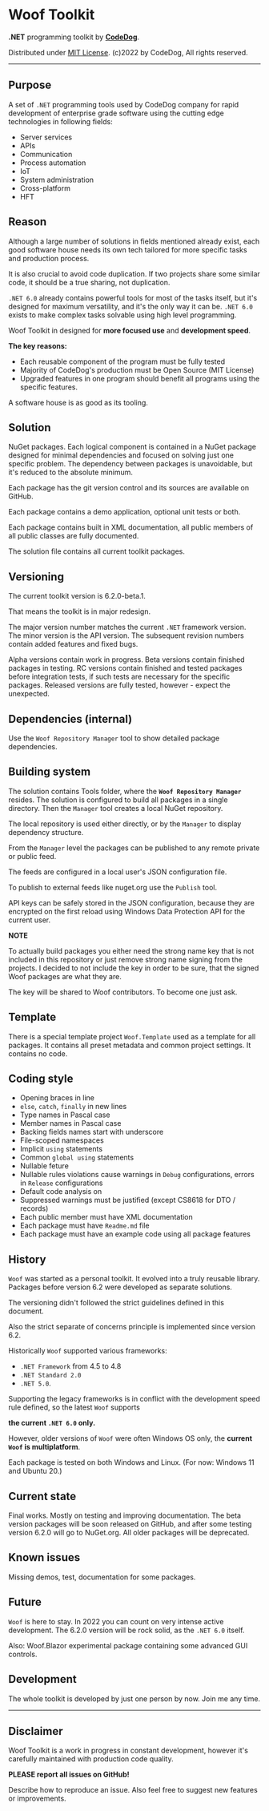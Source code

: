 # Woof Toolkit

**.NET** programming toolkit by **[CodeDog](https://www.codedog.pl)**.

Distributed under [MIT License](https://en.wikipedia.org/wiki/MIT_License).
(c)2022 by CodeDog, All rights reserved.

---

## Purpose

A set of `.NET` programming tools used by CodeDog company for rapid development
of enterprise grade software using the cutting edge technologies in following
fields:

- Server services
- APIs
- Communication
- Process automation
- IoT
- System administration
- Cross-platform
- HFT

## Reason

Although a large number of solutions in fields mentioned already exist,
each good software house needs its own tech tailored for more specific
tasks and production process.

It is also crucial to avoid code duplication. If two projects share some
similar code, it should be a true sharing, not duplication.

`.NET 6.0` already contains powerful tools for most of the tasks itself, but
it's designed for maximum versatility, and it's the only way it can be.
`.NET 6.0` exists to make complex tasks solvable using high level programming.

Woof Toolkit in designed for **more focused use** and **development speed**.

**The key reasons:**
- Each reusable component of the program must be fully tested
- Majority of CodeDog's production must be Open Source (MIT License)
- Upgraded features in one program should benefit all programs using
  the specific features.

A software house is as good as its tooling.

## Solution

NuGet packages. Each logical component is contained in a NuGet package
designed for minimal dependencies and focused on solving just one specific
problem. The dependency between packages is unavoidable, but it's reduced
to the absolute minimum.

Each package has the git version control and its sources are available on
GitHub.

Each package contains a demo application, optional unit tests or both.

Each package contains built in XML documentation, all public members of
all public classes are fully documented.

The solution file contains all current toolkit packages.

## Versioning

The current toolkit version is 6.2.0-beta.1.

That means the toolkit is in major redesign.

The major version number matches the current `.NET` framework version.
The minor version is the API version.
The subsequent revision numbers contain added features and fixed bugs.

Alpha versions contain work in progress.
Beta versions contain finished packages in testing.
RC versions contain finished and tested packages before integration tests,
if such tests are necessary for the specific packages.
Released versions are fully tested, however - expect the unexpected.

## Dependencies (internal)

Use the `Woof Repository Manager` tool to show detailed package dependencies.

## Building system

The solution contains Tools folder, where the **`Woof Repository Manager`** resides.
The solution is configured to build all packages in a single directory.
Then the `Manager` tool creates a local NuGet repository.

The local repository is used either directly, or by the `Manager` to display dependency structure.

From the `Manager` level the packages can be published to any remote private or public feed.

The feeds are configured in a local user's JSON configuration file.


To publish to external feeds like nuget.org use the `Publish` tool.

API keys can be safely stored in the JSON configuration, because they are encrypted on the first
reload using Windows Data Protection API for the current user.

**NOTE**

To actually build packages you either need the strong name key that is not included in this
repository or just remove strong name signing from the projects.
I decided to not include the key in order to be sure, that the signed Woof packages are
what they are.

The key will be shared to Woof contributors. To become one just ask.

## Template

There is a special template project `Woof.Template` used as a template
for all packages. It contains all preset metadata and common project settings.
It contains no code.

## Coding style

- Opening braces in line
- `else`, `catch`, `finally` in new lines
- Type names in Pascal case
- Member names in Pascal case
- Backing fields names start with underscore
- File-scoped namespaces
- Implicit `using` statements
- Common `global using` statements
- Nullable feture
- Nullable rules violations cause warnings in `Debug` configurations,
  errors in `Release` configurations
- Default code analysis on
- Suppressed warnings must be justified (except CS8618 for DTO / records)
- Each public member must have XML documentation
- Each package must have `Readme.md` file
- Each package must have an example code using all package features

## History

`Woof` was started as a personal toolkit. It evolved into a truly reusable
library. Packages before version 6.2 were developed as separate solutions.

The versioning didn't followed the strict guidelines defined in this
document.

Also the strict separate of concerns principle is implemented since version 6.2.

Historically `Woof` supported various frameworks:
 - `.NET Framework` from  4.5 to 4.8
 - `.NET Standard 2.0`
 - `.NET 5.0`.

Supporting the legacy frameworks is in conflict with the development speed rule
defined, so the latest `Woof` supports

**the current `.NET 6.0` only.**

However, older versions of `Woof` were often Windows OS only,
the **current `Woof` is multiplatform**.

Each package is tested on both Windows and Linux.
(For now: Windows 11 and Ubuntu 20.)

## Current state

Final works. Mostly on testing and improving documentation.
The beta version packages will be soon released on GitHub, and after some testing
version 6.2.0 will go to NuGet.org. All older packages will be deprecated.


## Known issues

Missing demos, test, documentation for some packages.

## Future

`Woof` is here to stay. In 2022 you can count on very intense active
development. The 6.2.0 version will be rock solid, as the `.NET 6.0`
itself.

Also: Woof.Blazor experimental package containing some advanced GUI controls.

## Development

The whole toolkit is developed by just one person by now.
Join me any time.

---

## Disclaimer

Woof Toolkit is a work in progress in constant development,
however it's carefully maintained with production code quality.

**PLEASE report all issues on GitHub!**

Describe how to reproduce an issue.
Also feel free to suggest new features or improvements.